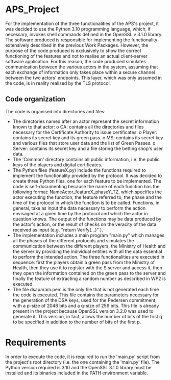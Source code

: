 # APS_Project
For the implementation of the three functionalities of the APS's project, it was decided to use the Python 3.10 programming language, which, if necessary, invokes shell commands defined in the OpenSSL v 3.1.0 library.
The software produced is responsible for implementing the functionality extensively described in the previous Work Packages. However, the purpose of the code produced is exclusively to show the correct functioning of the features and not to realise an actual client-server software application. For this reason, the code produced simulates communication between the various actors in the system, assuming that each exchange of information only takes place within a secure channel between the two actors' endpoints. This layer, which was only assumed in the code, is in reality realised by the TLS protocol.  

## Code organization
The code is organised into directories and files:
- The directories named after an actor represent the secret information known to that actor:
o CA: contains all the directories and files necessary for the Certificate Authority to issue certificates.
o Player: contains its secret key and its green pass.
o MS: contains its secret key and various files that store user data and the list of Green Passes.
o Server: contains its secret key and a file storing the betting shop's user data.
- The 'Common' directory contains all public information, i.e. the public keys of the players and digital certificates.
- The Python files (featureX.py) include the functions required to implement the functionality provided by the protocol. It was decided to create three Python files, one for each feature to be implemented. The code is self-documenting because the name of each function has the following format: NameActor_featureX_phaseY_TZ, which specifies the actor executing the function, the feature referred to, the phase and the time of the protocol in which the function is to be called. Functions, in general, take as input the data necessary to perform the action envisaged at a given time by the protocol and which the actor in question knows. The output of the functions may be data produced by the actor's action, or the result of checks on the veracity of the data received as input (e.g. "return Verify(...)" ).
- The implementation includes a main program "main.py" which manages all the phases of the different protocols and simulates the communication between the different players, the Ministry of Health and the server by providing the individual entities with all the data essential to perform the intended action. The three functionalities are executed in sequence: first the players obtain a green pass from the Ministry of Health, then they use it to register with the S server and access it, then they open the information contained on the green pass to the server and finally the feature of extracting a random number as described in WP2 is executed.
- The file dsaparam.pem is the only file that is not generated each time the code is executed. This file contains the parameters necessary for the generation of the DSA keys, used for the Pedersen commitment, with a p-size of 2048 bits and a q-size of 256 bits. This file is already present in the project because OpenSSL version 3.2.0 was used to generate it. This version, in fact, allows the number of bits of the first q to be specified in addition to the number of bits of the first p.
# Requirements
In order to execute the code, it is required to run the 'main.py' script from the project's root directory (i.e. the one containing the 'main.py' file). The Python version required is 3.10 and the OpenSSL 3.1.0 library must be installed and its binaries included in the PATH environment variable.
